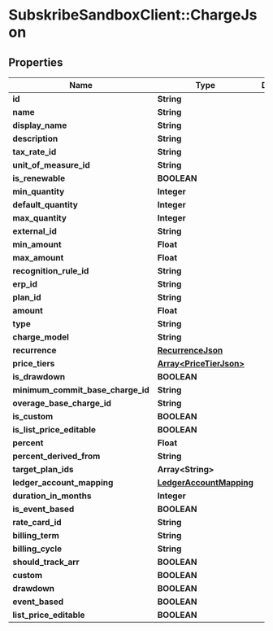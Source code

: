 # SubskribeSandboxClient::ChargeJson

## Properties
Name | Type | Description | Notes
------------ | ------------- | ------------- | -------------
**id** | **String** |  | [optional] 
**name** | **String** |  | [optional] 
**display_name** | **String** |  | [optional] 
**description** | **String** |  | [optional] 
**tax_rate_id** | **String** |  | [optional] 
**unit_of_measure_id** | **String** |  | [optional] 
**is_renewable** | **BOOLEAN** |  | [optional] 
**min_quantity** | **Integer** |  | [optional] 
**default_quantity** | **Integer** |  | [optional] 
**max_quantity** | **Integer** |  | [optional] 
**external_id** | **String** |  | [optional] 
**min_amount** | **Float** |  | [optional] 
**max_amount** | **Float** |  | [optional] 
**recognition_rule_id** | **String** |  | [optional] 
**erp_id** | **String** |  | [optional] 
**plan_id** | **String** |  | [optional] 
**amount** | **Float** |  | [optional] 
**type** | **String** |  | 
**charge_model** | **String** |  | 
**recurrence** | [**RecurrenceJson**](RecurrenceJson.md) |  | [optional] 
**price_tiers** | [**Array&lt;PriceTierJson&gt;**](PriceTierJson.md) |  | [optional] 
**is_drawdown** | **BOOLEAN** |  | [optional] 
**minimum_commit_base_charge_id** | **String** |  | [optional] 
**overage_base_charge_id** | **String** |  | [optional] 
**is_custom** | **BOOLEAN** |  | [optional] 
**is_list_price_editable** | **BOOLEAN** |  | [optional] 
**percent** | **Float** |  | [optional] 
**percent_derived_from** | **String** |  | [optional] 
**target_plan_ids** | **Array&lt;String&gt;** |  | [optional] 
**ledger_account_mapping** | [**LedgerAccountMapping**](LedgerAccountMapping.md) |  | [optional] 
**duration_in_months** | **Integer** |  | [optional] 
**is_event_based** | **BOOLEAN** |  | [optional] 
**rate_card_id** | **String** |  | [optional] 
**billing_term** | **String** |  | [optional] 
**billing_cycle** | **String** |  | [optional] 
**should_track_arr** | **BOOLEAN** |  | [optional] 
**custom** | **BOOLEAN** |  | [optional] 
**drawdown** | **BOOLEAN** |  | [optional] 
**event_based** | **BOOLEAN** |  | [optional] 
**list_price_editable** | **BOOLEAN** |  | [optional] 



